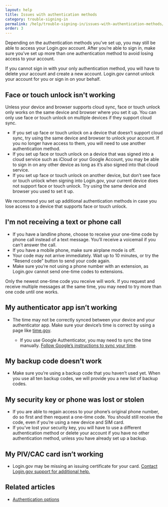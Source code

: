 ```yaml
---
layout: help
title: Issues with authentication methods
category: trouble-signing-in
permalink: /help/trouble-signing-in/issues-with-authentication-methods/
order: 3
---
```


Depending on the authentication methods you’ve set up, you may still be able to access your Login.gov account. After you’re able to sign in, make sure you’ve set up more than one authentication method to avoid losing access to your account. 

<div class="usa-alert usa-alert--warning margin-bottom-4" role="status">
  <div class="usa-alert__body">
    <p class="usa-alert__text">If you cannot sign in with your only authentication method, you will have to delete your account and create a new account. Login.gov cannot unlock your account for you or sign in on your behalf.</p>
  </div>
</div>

## Face or touch unlock isn't working

Unless your device and browser supports cloud sync, face or touch unlock only works on the same device and browser where you set it up. You can only use face or touch unlock on multiple devices if they support cloud sync.

* If you set up face or touch unlock on a device that doesn’t support cloud sync, try using the same device and browser to unlock your account. If you no longer have access to them, you will need to use another authentication method.
* If you set up face or touch unlock on a device that was signed into a cloud service such as iCloud or your Google Account, you may be able to sign in on any other device as long as it’s also signed into that cloud service.
* If you set up face or touch unlock on another device, but don’t see face or touch unlock when signing into Login.gov, your current device does not support face or touch unlock. Try using the same device and browser you used to set it up.

We recommend you set up additional authentication methods in case you lose access to a device that supports face or touch unlock.

## I'm not receiving a text or phone call

* If you have a landline phone, choose to receive your one-time code by phone call instead of a text message. You’ll receive a voicemail if you can’t answer the call.
* If you have a mobile phone, make sure airplane mode is off.
* Your code may not arrive immediately. Wait up to 10 minutes, or try the “Resend code” button to send your code again.
* Make sure you’re not using a phone number with an extension, as Login.gov cannot send one-time codes to extensions.

<div class="usa-alert usa-alert--info margin-bottom-4" role="status">
  <div class="usa-alert__body">
    <p class="usa-alert__text">Only the newest one-time code you receive will work. If you request and receive multiple messages at the same time, you may need to try more than one code until one works.</p>
  </div>
</div>

## My authenticator app isn’t working

* The time may not be correctly synced between your device and your authenticator app. Make sure your device’s time is correct by using a page like [time.gov](https://www.time.gov/).

    * If you use Google Authenticator, you may need to sync the time manually. [Follow Google’s instructions to sync your time](https://support.google.com/accounts/answer/185834?hl=en).

## My backup code doesn’t work

* Make sure you’re using a backup code that you haven’t used yet. When you use all ten backup codes, we will provide you a new list of backup codes.

## My security key or phone was lost or stolen

* If you are able to regain access to your phone’s original phone number, do so first and then request a one-time code. You should still receive the code, even if you’re using a new device and SIM card.
* If you’ve lost your security key, you will have to use a different authentication method or delete your account if you have no other authentication method, unless you have already set up a backup.

## My PIV/CAC card isn’t working
* Login.gov may be missing an issuing certificate for your card. [Contact Login.gov support for additional help.](https://login.gov/contact/)

## Related articles

* [Authentication options](/help/get-started/authentication-options/)